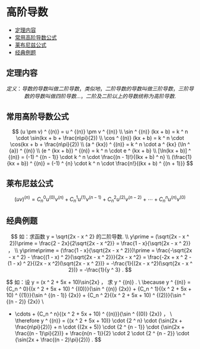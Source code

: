 # 高阶导数

* [定理内容](#定理内容)
* [常用高阶导数公式](#常用高阶导数公式)
* [莱布尼兹公式](#莱布尼兹公式)
* [经典例题](#经典例题)


## 定理内容

$$
定义：导数的导数叫做二阶导数，类似地，二阶导数的导数叫做三阶导数，三阶导数的导数叫做四阶导数 \ldots ，二阶及二阶以上的导数统称为高阶导数.
$$

## 常用高阶导数公式

$$
(u \pm v) ^ {(n)} = u ^ {(n)} \pm v ^ {(n)}
\\
\sin ^ {(n)} (kx + b) = k ^ n \cdot \sin(kx + b + \frac{n\pi}{2})
\\
\cos ^ {(n)} (kx + b) = k ^ n \cdot \cos(kx + b + \frac{n\pi}{2})
\\
(a ^ {kx}) ^ {(n)} = k ^ n \cdot a ^ {kx} (\ln ^ {a}) ^ {(n)}
\\
(e ^ {kx + b}) ^ {(n)} = k ^ n \cdot e ^ {kx + b}
\\
[\ln(kx + b)] ^ {(n)} = (-1) ^ {(n - 1)} \cdot k ^ n \cdot \frac{(n - 1)!}{(kx + b) ^ n}
\\
(\frac{1}{kx + b}) ^ {(n)} = (-1) ^ {n} \cdot k ^ n \cdot \frac{n!}{(kx + b) ^ {(n + 1)}}
$$

## 莱布尼兹公式

$$
(uv) ^ {(n)} = {C_n ^ 0}{u ^ {(0)}}{v ^ {(n)}} + {C_n ^ 1}{u ^ {(1)}}{v ^ {(n - 1)}} + {C_n ^ 2}{u ^ {(2)}}{v ^ {(n - 2)}} + \cdots + {C_n ^ n}{u ^ {(n)}}{v ^ {(0)}}
$$

## 经典例题

$$
如：求函数 y = \sqrt{2x - x ^ 2} 的二阶导数.
\\
y\prime = (\sqrt{2x - x ^ 2})\prime = \frac{2 - 2x}{2\sqrt{2x - x ^2}} = \frac{1 - x}{\sqrt{2x - x ^ 2}} ，
\\
y\prime\prime = (\frac{1 - x}{\sqrt{2x - x ^ 2}})\prime = \frac{-\sqrt{2x - x ^ 2} - \frac{(1 - x) ^ 2}{\sqrt{2x - x ^ 2}}}{2x - x ^2} = \frac{-2x + x ^ 2 - (1 - x) ^ 2}{(2x - x ^2)(\sqrt{2x - x ^ 2})} = -\frac{1}{(2x - x ^2)(\sqrt{2x - x ^ 2})} = -\frac{1}{y ^ 3} .
$$

$$
如：设 y = (x ^ 2 + 5x + 10)\sin{2x} ， 求 y ^ {(n)} .
\\
\because y ^ {(n)} = {C_n ^ 0}{(x ^ 2 + 5x + 10) ^ {(0)}}{\sin ^ {(n)} {2x}} + {C_n ^ 1}{(x ^ 2 + 5x + 10) ^ {(1)}}{\sin ^ {(n - 1)} {2x}} + {C_n ^ 2}{(x ^ 2 + 5x + 10) ^ {(2)}}{\sin ^ {(n - 2)} {2x}}
\\
+ \cdots + {C_n ^ n}{(x ^ 2 + 5x + 10) ^ {(n)}}{\sin ^ {(0)} {2x}} ，
\\
\therefore y ^ {(n)} = {(x ^ 2 + 5x + 10)} \cdot {2 ^ n} \cdot {\sin(2x + \frac{n\pi}{2})} + n \cdot {(2x + 5)} \cdot {2 ^ {n - 1}} \cdot {\sin(2x + \frac{(n - 1)\pi}{2})} + \frac{n(n - 1)}{2} \cdot 2 \cdot {2 ^ {n - 2}} \cdot {\sin(2x + \frac{(n - 2)\pi}{2})} .
$$



